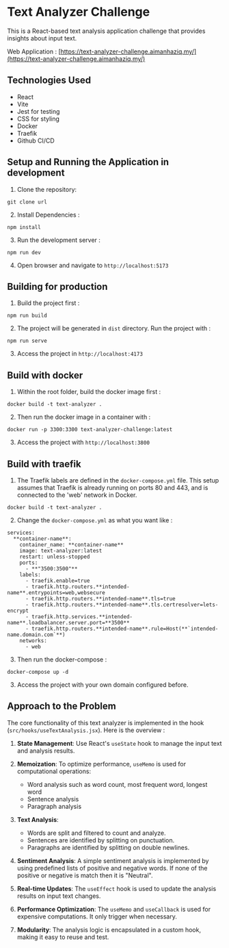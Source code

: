 # Text Analyzer Challenge

This is a React-based text analysis application challenge that provides insights about input text. 

Web Application : 
[https://text-analyzer-challenge.aimanhaziq.my/](https://text-analyzer-challenge.aimanhaziq.my/)


## Technologies Used

- React
- Vite
- Jest for testing
- CSS for styling
- Docker
- Traefik
- Github CI/CD


## Setup and Running the Application in development

1. Clone the repository:

```
git clone url
```

2. Install Dependencies : 

```
npm install
```

3. Run the development server : 
 
```
npm run dev
```

4. Open browser and navigate to  `http://localhost:5173`


## Building for production

1. Build the project first : 

```
npm run build
```

2. The project will be generated in `dist` directory. Run the project with : 

```
npm run serve
```

3. Access the project in `http://localhost:4173`


## Build with docker

1. Within the root folder, build the docker image first :

```
docker build -t text-analyzer .
```

2. Then run the docker image in a container with : 

```
docker run -p 3300:3300 text-analyzer-challenge:latest
```

3. Access the project with `http://localhost:3800`


## Build with traefik 

1. The Traefik labels are defined in the `docker-compose.yml` file. This setup assumes that Traefik is already running on ports 80 and 443, and is connected to the 'web' network in Docker.

```
docker build -t text-analyzer .
```

2. Change the `docker-compose.yml` as what you want like :

```
services:
  **container-name**:
    container_name: **container-name**
    image: text-analyzer:latest
    restart: unless-stopped
    ports:
      - **"3500:3500"**
    labels:
      - traefik.enable=true
      - traefik.http.routers.**intended-name**.entrypoints=web,websecure
      - traefik.http.routers.**intended-name**.tls=true
      - traefik.http.routers.**intended-name**.tls.certresolver=lets-encrypt
      - traefik.http.services.**intended-name**.loadbalancer.server.port=**3500**
      - traefik.http.routers.**intended-name**.rule=Host(**`intended-name.domain.com`**)
    networks:
      - web
```

3. Then run the docker-compose : 

```
docker-compose up -d
```

3. Access the project with your own domain configured before. 


## Approach to the Problem

The core functionality of this text analyzer is implemented in the hook (`src/hooks/useTextAnalysis.jsx`). Here is the overview : 


1. **State Management**: Use React's `useState` hook to manage the input text and analysis results.

2. **Memoization**: To optimize performance, `useMemo` is used for computational operations:
   - Word analysis such as word count, most frequent word, longest word
   - Sentence analysis
   - Paragraph analysis

3. **Text Analysis**:
   - Words are split and filtered to count and analyze.
   - Sentences are identified by splitting on punctuation.
   - Paragraphs are identified by splitting on double newlines.

4. **Sentiment Analysis**: A simple sentiment analysis is implemented by using predefined lists of positive and negative words. If none of the positive or negative is match then it is "Neutral".

5. **Real-time Updates**: The `useEffect` hook is used to update the analysis results on input text changes.

6. **Performance Optimization**: The `useMemo` and `useCallback` is used for expensive computations. It only trigger when necessary.

7. **Modularity**: The analysis logic is encapsulated in a custom hook, making it easy to reuse and test.



